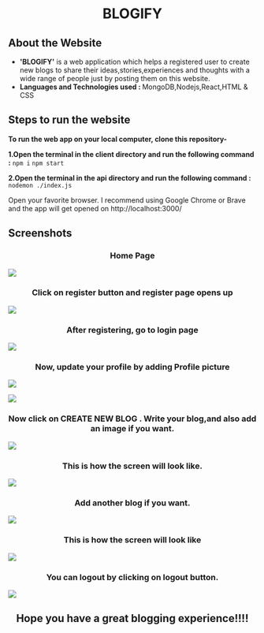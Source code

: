 <h1 align='center'>BLOGIFY</h1>

## About the Website

- <b>'BLOGIFY'</b>  is a web application which helps a registered user to create new blogs to share their ideas,stories,experiences and thoughts with a wide range of people just by posting them on this website.
- <b>Languages and Technologies used : </b> MongoDB,Nodejs,React,HTML & CSS





## Steps to run the website

**To run the web app on your local computer, clone this repository-**

**1.Open the terminal in the client directory and run the following command :**
```npm i```
```npm start```

**2.Open the terminal in the api directory and run the following command :**
```nodemon ./index.js```


Open your favorite browser. I recommend using Google Chrome or Brave and the app will get opened on http://localhost:3000/



## Screenshots

<h3 align='center'>Home Page</h3>

![](ss/0.png)

<h3 align='center'>Click on register button and register page opens up</h3>

![](ss/1.png)

<h3 align='center'>After registering, go to login page</h3>

![](ss/2.png)

<h3 align='center'>Now, update your profile by adding Profile picture</h3>

![](ss/3.png)

![](ss/4.png)

<h3 align='center'>Now click on CREATE NEW BLOG . Write your blog,and also add an image if you want.</h3>

![](ss/6.png)

<h3 align='center'>This is how the screen will look like.</h3>

![](ss/7.png)

<h3 align='center'>Add another blog if you want.</h3>

![](ss/8.png)

<h3 align='center'>This is how the screen will look like</h3>

![](ss/9.png)

<h3 align='center'>You can logout by clicking on logout button.</h3>

![](ss/10.png)


<h2 align='center'>Hope you have a great blogging experience!!!!</h2>
